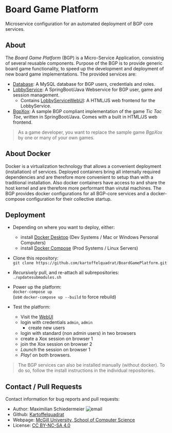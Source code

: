 # Board Game Platform

Microservice configuration for an automated deployment of BGP core services.

## About

The *Board Game Platform* (BGP) is a Micro-Service Application, consisting of several reusable components. Purpose of the BGP is to provide generic board game functionality, to speed up the development and deployment of new board game implementations. The provided services are:

 * [Database](https://github.com/kartoffelquadrat/LobbyService/blob/master/Dockerfile-ls-db): A MySQL database for BGP users, credentials and roles.
 * [LobbyService](https://github.com/kartoffelquadrat/LobbyService): A SpringBoot/Java Webservice for BGP user, game and session management.
   * Contains [LobbyServiceWebUI](https://github.com/kartoffelquadrat/LobbyServiceWebInterface): A HTML/JS web frontend for the LobbyService.
 * [BgpXox](https://github.com/kartoffelquadrat/BgpXox): A sample BGP compliant implementation of the game *Tic Tac Toe*, written in SpringBoot/Java. Comes with a built in HTML/JS web frontend.

 > As a game developer, you want to replace the sample game *BgpXox* by one or many of your own games.

## About Docker

Docker is a virtualization technology that allows a convenient deployment (installation) of services. Deployed containers bring all internally required dependencies and are therefore more convenient to setup than with a traditional installation. Also docker containers have access to and share the host kernel and are therefore more performant than virutal machines.
The BGP provides docker configurations for all BGP-core services and a docker-compose configuration for their collective startup.

## Deployment

 * Depending on where you want to deploy, either:
   * install [Docker Desktop](https://www.docker.com/products/docker-desktop) (Dev Systems / Mac or Windows Personal Computers)
   * install [Docker Compose](https://docs.docker.com/compose/install/) (Prod Systems / Linux Servers)

 * Clone this repository:  
```git clone https://github.com/kartoffelquadrat/BoardGamePlatform.git```

 * *Recursively* pull, and re-attach all subrepositories:  
```./updatesubmodules.sh```

 * Power up the platform:  
```docker-compose up```  
(use ```docker-compose up --build``` to force rebuild)

 * Test the platform:
    * Visit the [WebUI](http://127.0.0.1:4242/)
    * login with credentials ```admin```, ```admin```
      * create new users
    * login with standard (non admin users) in two browsers
    * create a Xox session on browser 1
    * join the Xox session on browser 2
    * *Launch* the session on browser 1
    * *Play!* on both browsers.

 > The BGP services can also be installed manually (without docker). To do so, follow the install instructions in the individual repositories.

## Contact / Pull Requests

Contact information for bug reports and pull requests:

 * Author: Maximilian Schiedermeier ![email](email.png)
 * Github: [Kartoffelquadrat](https://github.com/kartoffelquadrat)
 * Webpage: [McGill University, School of Computer Science](https://www.cs.mcgill.ca/~mschie3)
 * License: [CC BY-NC-SA 4.0](https://creativecommons.org/licenses/by-nc-sa/4.0/)
